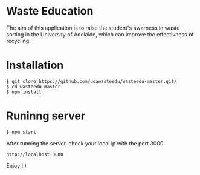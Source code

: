 # Waste Education

The aim of this application is to raise the student's awarness in waste sorting in the University of Adelaide, which can improve the effectivness of recycling.

# Installation

```
$ git clone https://github.com/uoawasteedu/wasteedu-master.git/
$ cd wasteedu-master
$ npm install
```
# Runinng server

```
$ npm start

```
After running the server, check your local ip with the port 3000.

```
http://localhost:3000
```

Enjoy !:)
